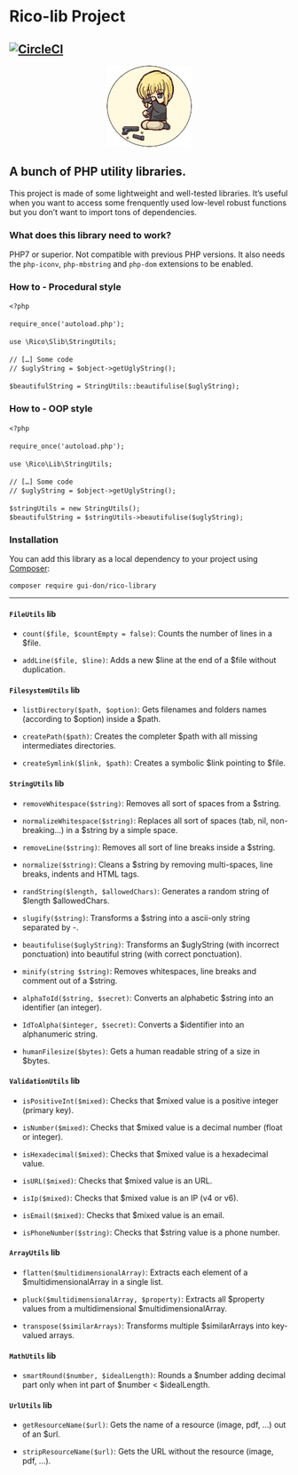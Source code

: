 # Rico-lib Project #
[![CircleCI](https://circleci.com/gh/gui-don/Rico-library.svg?style=svg)](https://circleci.com/gh/gui-don/Rico-library)
---

<p align="center"><img src="rico.png" /></p>


## A bunch of PHP utility libraries. ##

This project is made of some lightweight and well-tested libraries.
It’s useful when you want to access some frenquently used low-level robust functions but you don’t want to import tons of dependencies.

### What does this library need to work? ###

PHP7 or superior. Not compatible with previous PHP versions.
It also needs the `php-iconv`, `php-mbstring` and `php-dom` extensions to be enabled.

### How to - Procedural style ###

    <?php

    require_once('autoload.php');

    use \Rico\Slib\StringUtils;

    // […] Some code
    // $uglyString = $object->getUglyString();

    $beautifulString = StringUtils::beautifulise($uglyString);

### How to - OOP style ###

    <?php

    require_once('autoload.php');

    use \Rico\Lib\StringUtils;

    // […] Some code
    // $uglyString = $object->getUglyString();

    $stringUtils = new StringUtils();
    $beautifulString = $stringUtils->beautifulise($uglyString);

### Installation ###

You can add this library as a local dependency to your project using [Composer](https://getcomposer.org/):

    composer require gui-don/rico-library

---

#### `FileUtils` lib ####

- `count($file, $countEmpty = false)`: Counts the number of lines in a $file.

- `addLine($file, $line)`: Adds a new $line at the end of a $file without duplication.

#### `FilesystemUtils` lib ####

- `listDirectory($path, $option)`: Gets filenames and folders names (according to $option) inside a $path.

- `createPath($path)`: Creates the completer $path with all missing intermediates directories.

- `createSymlink($link, $path)`: Creates a symbolic $link pointing to $file.

#### `StringUtils` lib ####

- `removeWhitespace($string)`: Removes all sort of spaces from a $string.

- `normalizeWhitespace($string)`: Replaces all sort of spaces (tab, nil, non-breaking…) in a $string by a simple space.

- `removeLine($string)`: Removes all sort of line breaks inside a $string.

- `normalize($string)`: Cleans a $string by removing multi-spaces, line breaks, indents and HTML tags.

- `randString($length, $allowedChars)`: Generates a random string of $length $allowedChars.

- `slugify($string)`: Transforms a $string into a ascii-only string separated by -.

- `beautifulise($uglyString)`: Transforms an $uglyString (with incorrect ponctuation) into beautiful string (with correct ponctuation).

- `minify(string $string)`: Removes whitespaces, line breaks and comment out of a $string.

- `alphaToId($string, $secret)`: Converts an alphabetic $string into an identifier (an integer).

- `IdToAlpha($integer, $secret)`: Converts a $identifier into an alphanumeric string.

- `humanFilesize($bytes)`: Gets a human readable string of a size in $bytes.

#### `ValidationUtils` lib ####

- `isPositiveInt($mixed)`: Checks that $mixed value is a positive integer (primary key).

- `isNumber($mixed)`: Checks that $mixed value is a decimal number (float or integer).

- `isHexadecimal($mixed)`: Checks that $mixed value is a hexadecimal value.

- `isURL($mixed)`: Checks that $mixed value is an URL.

- `isIp($mixed)`: Checks that $mixed value is an IP (v4 or v6).

- `isEmail($mixed)`: Checks that $mixed value is an email.

- `isPhoneNumber($string)`: Checks that $string value is a phone number.


#### `ArrayUtils` lib ####

- `flatten($multidimensionalArray)`: Extracts each element of a $multidimensionalArray in a single list.

- `pluck($multidimensionalArray, $property)`: Extracts all $property values from a multidimensional $multidimensionalArray.

- `transpose($similarArrays)`: Transforms multiple $similarArrays into key-valued arrays.

#### `MathUtils` lib ####

- `smartRound($number, $idealLength)`: Rounds a $number adding decimal part only when int part of $number < $idealLength.

#### `UrlUtils` lib ####

- `getResourceName($url)`: Gets the name of a resource (image, pdf, …) out of an $url.

- `stripResourceName($url)`: Gets the URL without the resource (image, pdf, …).
